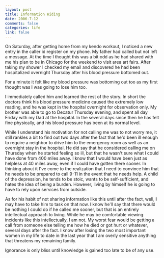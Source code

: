 ```yaml
--- 
layout: post
title: Information Hiding
date: 2006-7-12
comments: false
categories: life
link: false
---
```

On Saturday, after getting home from my kendo workout, I noticed a new entry in the caller id register on my phone. My father had called but not left a message. At the time I thought this was a bit odd as he had shared with me his plan to be in Chicago for the weekend to visit area art fairs. After taking my shower I checked my email and discovered he had been hospitalized overnight Thursday after his blood pressure bottomed out.

For a minute it felt like my blood pressure was bottoming out too as my first thought was I was going to lose him too.

I immediately called him and learned the rest of the story. In short the doctors think his blood pressure medicine caused the extremely low reading, and he was kept in the hospital overnight for observation only. My brother was able to go to Decatur Thursday evening, and spent all day Friday with my Dad at the hospital. In the several days since then he has felt fine physically, and his blood pressure has been at its normal level.

While I understand his motivation for not calling me was to not worry me, it still rankles a bit to find out two days after the fact that he'd been ill enough to require a neighbor to drive him to the emergency room as well as an overnight stay in the hospital. He did say that he considered calling me on Thursday when he started feeling so ill, but that he wasn't sure what I could have done from 400 miles away. I know that I would have been just as helpless at 40 miles away, even if I could have gotten there sooner. In thinking about it I've come to the realization that I need to convince him that he needs to be prepared to call 9-11 in the event that he needs help. A child of the depression, he tends to be stoic, wants to be self-sufficient, and hates the idea of being a burden. However, living by himself he is going to have to rely upon services from outside.

As for his habit of not sharing information like this until after the fact, well, I may have to take him to task on that now. I know he'll say that there would be nothing I could do if he called me sooner, but that is an entirely intellectual approach to living. While he may be comfortable viewing incidents like this intellectually, I am not. My worst fear would be getting a call from someone else telling me how he died or got hurt or whatever, several days after the fact. I know after losing the two most important women in my life to date in the last year that I am overly sensitive anything that threatens my remaining family.

Ignorance is only bliss until knowledge is gained too late to be of any use.
